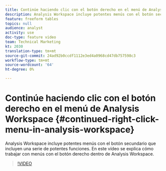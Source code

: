 ```yaml
---
title: Continúe haciendo clic con el botón derecho en el menú de Analysis Workspace
description: Analysis Workspace incluye potentes menús con el botón secundario que incluyen una serie de potentes funciones. En este vídeo se explica cómo trabajar con menús con el botón derecho dentro de Analysis Workspace.
feature: freeform tables
topics: null
audience: analyst
activity: use
doc-type: feature video
team: Technical Marketing
kt: 2030
translation-type: tm+mt
source-git-commit: 24ad92b0ccdf1112e3ed4a0968cd47db757598c3
workflow-type: tm+mt
source-wordcount: '64'
ht-degree: 0%

---
```



# Continúe haciendo clic con el botón derecho en el menú de Analysis Workspace {#continued-right-click-menu-in-analysis-workspace}

Analysis Workspace incluye potentes menús con el botón secundario que incluyen una serie de potentes funciones. En este vídeo se explica cómo trabajar con menús con el botón derecho dentro de Analysis Workspace.

>[!VIDEO](https://video.tv.adobe.com/v/23982/?quality=12)
